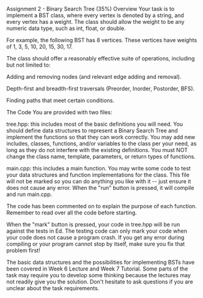 Assignment 2 - Binary Search Tree (35%)
Overview
Your task is to implement a BST class, where every vertex is denoted by a string, and every vertex has a weight. The class should allow the weight to be any numeric data type, such as int, float, or double.

For example, the following BST has 8 vertices. These vertices have weights of 1, 3, 5, 10, 20, 15, 30, 17.


The class should offer a reasonably effective suite of operations, including but not limited to:

Adding and removing nodes (and relevant edge adding and removal).

Depth-first and breadth-first traversals (Preorder, Inorder, Postorder, BFS).

Finding paths that meet certain conditions.

The Code
You are provided with two files:

tree.hpp: this includes most of the basic definitions you will need. You should define data structures to represent a Binary Search Tree and implement the functions so that they can work correctly. You may add new includes, classes, functions, and/or variables to the class per your need, as long as they do not interfere with the existing definitions. You must NOT change the class name, template, parameters, or return types of functions.

main.cpp: this includes a main function. You may write some code to test your data structures and function implementations for the class. This file will not be marked so you can do anything you like with it -- just ensure it does not cause any error. When the "run" button is pressed, it will compile and run main.cpp.

The code has been commented on to explain the purpose of each function. Remember to read over all the code before starting.

When the "mark" button is pressed, your code in tree.hpp will be run against the tests in Ed. The testing code can only mark your code when your code does not cause a program crash. If you get any error during compiling or your program cannot stop by itself, make sure you fix that problem first!

The basic data structures and the possibilities for implementing BSTs have been covered in Week 6 Lecture and Week 7 Tutorial. Some parts of the task may require you to develop some thinking because the lectures may not readily give you the solution. Don't hesitate to ask questions if you are unclear about the task requirements. 
